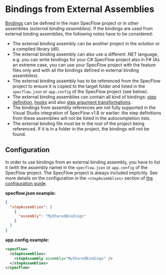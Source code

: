 # Bindings from External Assemblies

[Bindings](Bindings.md) can be defined in the main SpecFlow project or in other assemblies (_external binding assemblies_). If the bindings are used from external binding assemblies, the following notes have to be considered:

- The external binding assembly can be another project in the solution or a compiled library (dll).
- The external binding assembly can also use a different .NET language, e.g. you can write bindings for your C# SpecFlow project also in F# (As an extreme case, you can use your SpecFlow project with the feature files only and with all the bindings defined in external binding assemblies).
- The external binding assembly has to be referenced from the SpecFlow project to ensure it is copied to the target folder and listed in the `specflow.json` or `app.config` of the SpecFlow project (see below).
- The external binding assemblies can contain all kind of bindings: [step definition](Step-Definitions.md), [hooks](Hooks.md) and also [step argument transformations](Step-Argument-Conversions.md).
- The bindings from assembly references are not fully supported in the Visual Studio integration of SpecFlow v1.8 or earlier: the step definitions from these assemblies will not be listed in the autocompletion lists.
- The external binding file must be in the root of the project being referenced. If it is in a folder in the project, the bindings will not be found.

## Configuration

In order to use bindings from an external binding assembly, you have to list it (with the assembly name) in the `specflow.json` or `app.config` of the SpecFlow project. The SpecFlow project is always included implicitly. See more details on the configuration in the `<stepAssemblies>` section of [the configuration guide](../Installation/Configuration.md).

**specflow.json example:**

```json
{
  "stepAssemblies": [
    {
      "assembly": "MySharedBindings"
    }
  ]
}
```

**app.config example:**

```xml
<specFlow>
  <stepAssemblies>
    <stepAssembly assembly="MySharedBindings" />
  </stepAssemblies>
</specFlow>
```
